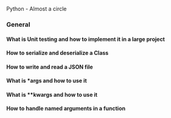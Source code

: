 Python - Almost a circle
### General
#### What is Unit testing and how to implement it in a large project
#### How to serialize and deserialize a Class
#### How to write and read a JSON file
#### What is *args and how to use it
#### What is **kwargs and how to use it
#### How to handle named arguments in a function
